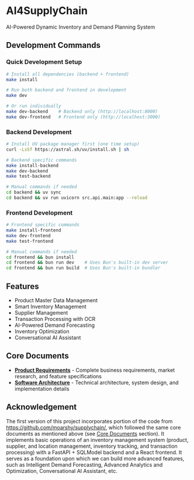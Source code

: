 # AI4SupplyChain

AI-Powered Dynamic Inventory and Demand Planning System

## Development Commands

### Quick Development Setup
```bash
# Install all dependencies (backend + frontend)
make install

# Run both backend and frontend in development
make dev

# Or run individually
make dev-backend    # Backend only (http://localhost:8000)
make dev-frontend   # Frontend only (http://localhost:3000)
```

### Backend Development
```bash
# Install UV package manager first (one time setup)
curl -LsSf https://astral.sh/uv/install.sh | sh

# Backend specific commands
make install-backend
make dev-backend
make test-backend

# Manual commands if needed
cd backend && uv sync
cd backend && uv run uvicorn src.api.main:app --reload
```

### Frontend Development
```bash
# Frontend specific commands
make install-frontend
make dev-frontend
make test-frontend

# Manual commands if needed
cd frontend && bun install
cd frontend && bun run dev    # Uses Bun's built-in dev server
cd frontend && bun run build  # Uses Bun's built-in bundler
```

## Features

- Product Master Data Management
- Smart Inventory Management
- Supplier Management  
- Transaction Processing with OCR
- AI-Powered Demand Forecasting
- Inventory Optimization
- Conversational AI Assistant


## **Core Documents**
- **[Product Requirements](docs/PRODUCT_REQUIREMENTS.md)** - Complete business requirements, market research, and feature specifications
- **[Software Architecture](docs/Software_Architecture.md)** - Technical architecture, system design, and implementation details


## Acknowledgement
The first version of this project incorporates portion of the code from https://github.com/moarshy/supplychain/, which followed the same core documents as mentioned above (see [Core Documents](#core-documents) section). It implements basic operations of an inventory management system (product, supplier, and location management, inventory tracking, and transaction processing) with a FastAPI + SQLModel backend and a React frontend. It serves as a foundation upon which we can build more advanced features, such as Intelligent Demand Forecasting, Advanced Analytics and Optimization, Conversational AI Assistant, etc.